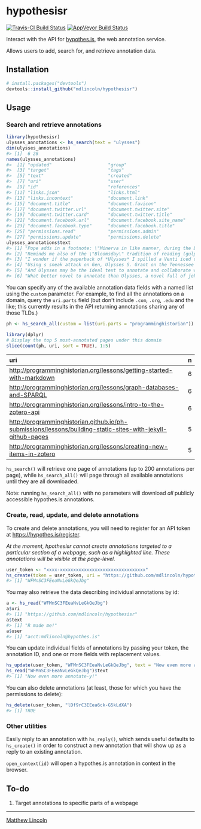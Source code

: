 hypothesisr
===========

[![Travis-CI Build Status](https://travis-ci.org/mdlincoln/hypothesisr.svg?branch=master)](https://travis-ci.org/mdlincoln/hypothesisr)
[![AppVeyor Build Status](https://ci.appveyor.com/api/projects/status/github/mdlincoln/hypothesisr?branch=master&svg=true)](https://ci.appveyor.com/project/mdlincoln/hypothesisr)

Interact with the API for [hypothes.is](https://hypothes.is/), the web annotation service.

Allows users to add, search for, and retrieve annotation data.


## Installation

```r
# install.packages("devtools")
devtools::install_github("mdlincoln/hypothesisr")
```

## Usage

### Search and retrieve annotations

``` r
library(hypothesisr)
ulysses_annotations <- hs_search(text = "ulysses")
dim(ulysses_annotations)
#> [1]  6 28
names(ulysses_annotations)
#>  [1] "updated"                     "group"                      
#>  [3] "target"                      "tags"                       
#>  [5] "text"                        "created"                    
#>  [7] "uri"                         "user"                       
#>  [9] "id"                          "references"                 
#> [11] "links.json"                  "links.html"                 
#> [13] "links.incontext"             "document.link"              
#> [15] "document.title"              "document.favicon"           
#> [17] "document.twitter.url"        "document.twitter.site"      
#> [19] "document.twitter.card"       "document.twitter.title"     
#> [21] "document.facebook.url"       "document.facebook.site_name"
#> [23] "document.facebook.type"      "document.facebook.title"    
#> [25] "permissions.read"            "permissions.admin"          
#> [27] "permissions.update"          "permissions.delete"
ulysses_annotations$text
#> [1] "Pope adds in a footnote: \"Minerva in like manner, during the Battle of Ulysses with the Suitors in Odyss. perches on a beam of the roof to behold it.\"\n\nSource: \n\nPope, Alexander, and Adolphus William Ward. The Poetical Works of Alexander Pope. London: Macmillan, 1907. Print."
#> [2] "Reminds me also of the \"Bloomsday\" tradition of reading (gulp) Joyce's *Ulysses* aloud on the calendar day associated with the fictional events of the novel."                                                                                                                          
#> [3] "I wonder if the paperback of *Ulysses* I spilled a Venti iced coffee on in 2009 will make it into one of these displays some day. Probably not, but a girl can dream, right?"                                                                                                             
#> [4] "Using s sneak attack on Gen, Ulysses S. Grant on the Tennessee river ending in 13,000 people killed and injured on the union, and 10,000 confederates. Knowing that the Union can not take many more loses like this, and something new had to be done. "                                 
#> [5] "And Ulysses may be the ideal text to annotate and collaborate with, as Joyce's work itself  "                                                                                                                                                                                             
#> [6] "What better novel to annotate than Ulysses, a novel full of jokes, references, and puzzles? "
```

You can specify any of the available annotation data fields with a named list using the `custom` parameter.
For example, to find all the annotations on a domain, query the `uri.parts` field (but don't include `.com`, `.org`, `.edu` and the like; this currently results in the API returning annotations sharing any of those TLDs.)

``` r
ph <- hs_search_all(custom = list(uri.parts = "programminghistorian"))

library(dplyr)
# Display the top 5 most-annotated pages under this domain
slice(count(ph, uri, sort = TRUE), 1:5)
```

| uri                                                                                                              |    n|
|:-----------------------------------------------------------------------------------------------------------------|----:|
| <http://programminghistorian.org/lessons/getting-started-with-markdown>                                          |    6|
| <http://programminghistorian.org/lessons/graph-databases-and-SPARQL>                                             |    6|
| <http://programminghistorian.org/lessons/intro-to-the-zotero-api>                                                |    6|
| <http://programminghistorian.github.io/ph-submissions/lessons/building-static-sites-with-jekyll-github-pages>    |    5|
| <http://programminghistorian.org/lessons/creating-new-items-in-zotero>                                           |    5|

`hs_search()` will retrieve one page of annotations (up to 200 annotations per page), while `hs_search_all()` will page through all available annotations until they are all downloaded.

Note: running `hs_search_all()` with no parameters will download _all_ publicly accessible hypothes.is annotations.

### Create, read, update, and delete annotations

To create and delete annotations, you will need to register for an API token at <https://hypothes.is/register>.

_At the moment, hpothesisr cannot create annotations targeted to a particular section of a webpage, such as a highlighted line. These annotations will be visible at the page-level._

``` r
user_token <- "xxxx-xxxxxxxxxxxxxxxxxxxxxxxxxxxxxxxx"
hs_create(token = user_token, uri = "https://github.com/mdlincoln/hypothesisr", user = "acct:mdlincoln@hypothes.is", tags = c("testing", "R"), text = "R made me!")
#> [1] "WFMnSC3FEeaNvLeGkQeJbg"
```

You may also retrieve the data describing individual annotations by id:

``` r
a <- hs_read("WFMnSC3FEeaNvLeGkQeJbg")
a$uri
#> [1] "https://github.com/mdlincoln/hypothesisr"
a$text
#> [1] "R made me!"
a$user
#> [1] "acct:mdlincoln@hypothes.is"
```

You can update individual fields of annotations by passing your token, the annotation ID, and one or more fields with replacement values.

``` r
hs_update(user_token, "WFMnSC3FEeaNvLeGkQeJbg", text = "Now even more annotate-y!")
hs_read("WFMnSC3FEeaNvLeGkQeJbg")$text
#> [1] "Now even more annotate-y!"
```

You can also delete annotations (at least, those for which you have the permissions to delete):

``` r
hs_delete(user_token, "lDf9rC3EEea6ck-G5kLdXA")
#> [1] TRUE
```

### Other utilities

Easily reply to an annotation with `hs_reply()`, which sends useful defaults to `hs_create()` in order to construct a new annotation that will show up as a reply to an existing annotation.

`open_context(id)` will open a hypothes.is annotation in context in the browser.

## To-do

1. Target annotations to specific parts of a webpage

---
[Matthew Lincoln](http://matthewlincoln.net)
